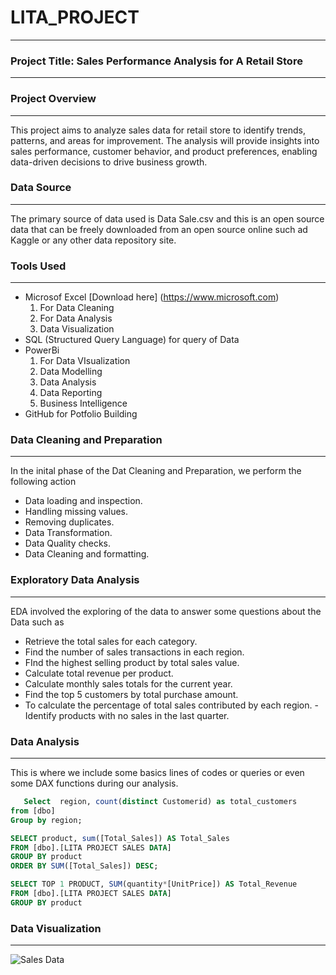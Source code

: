 # LITA_PROJECT
---
### Project Title: Sales Performance Analysis for A Retail Store
---
### Project Overview 
---
This project aims to analyze sales data for retail store to identify trends, patterns, and areas for improvement. The analysis will provide insights into sales performance, customer behavior, and product preferences, enabling data-driven decisions to drive business growth.

### Data Source
---
The primary source of data used is Data Sale.csv and this is an open source data that can be freely downloaded from an open source online such ad Kaggle or any other data repository site.

### Tools Used
---
- Microsof Excel [Download here] (https://www.microsoft.com)
  1. For Data Cleaning
  2. For Data Analysis
  3. Data Visualization
- SQL (Structured Query Language) for query of Data
- PowerBi
  1. For Data VIsualization
  2. Data Modelling
  3. Data Analysis
  4. Data Reporting
  5. Business Intelligence
- GitHub for Potfolio Building

### Data Cleaning and Preparation
---
  In the inital phase of the Dat Cleaning and Preparation, we perform the following action
  - Data loading and inspection.
  - Handling missing values.
  - Removing duplicates.
  - Data Transformation.
  - Data Quality checks.
  - Data Cleaning and formatting.

### Exploratory Data Analysis
---
  EDA involved the exploring of the data to answer some questions about the Data such as
  - Retrieve the total sales for each category.
  - Find the number of sales transactions in each region.
  - FInd the highest selling product by total sales value.
  - Calculate total revenue per product.
  - Calculate monthly sales totals for the current year.
  - Find the top 5 customers by total purchase amount.
  - To calculate the percentage of total sales contributed by each region.
  -Identify products with no sales in the last quarter.

### Data Analysis
---
  This is where we include some basics lines of codes or queries or even some DAX functions during our analysis.
  ```SQL
     Select  region, count(distinct Customerid) as total_customers 
from [dbo]
Group by region;

SELECT product, sum([Total_Sales]) AS Total_Sales
FROM [dbo].[LITA PROJECT SALES DATA]
GROUP BY product
ORDER BY SUM([Total_Sales]) DESC;

SELECT TOP 1 PRODUCT, SUM(quantity*[UnitPrice]) AS Total_Revenue
FROM [dbo].[LITA PROJECT SALES DATA]
GROUP BY product


```
### Data Visualization
---

![Sales Data](https://github.com/user-attachments/assets/e59e1fac-6d22-412b-b2ca-6a881079fe66)

